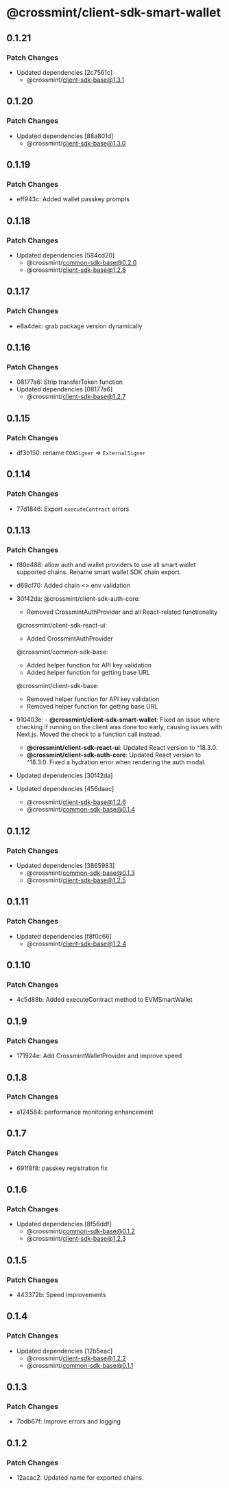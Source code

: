 # @crossmint/client-sdk-smart-wallet

## 0.1.21

### Patch Changes

- Updated dependencies [2c7561c]
  - @crossmint/client-sdk-base@1.3.1

## 0.1.20

### Patch Changes

- Updated dependencies [88a801d]
  - @crossmint/client-sdk-base@1.3.0

## 0.1.19

### Patch Changes

- eff943c: Added wallet passkey prompts

## 0.1.18

### Patch Changes

- Updated dependencies [584cd20]
  - @crossmint/common-sdk-base@0.2.0
  - @crossmint/client-sdk-base@1.2.8

## 0.1.17

### Patch Changes

- e8a4dec: grab package version dynamically

## 0.1.16

### Patch Changes

- 08177a6: Strip transferToken function
- Updated dependencies [08177a6]
  - @crossmint/client-sdk-base@1.2.7

## 0.1.15

### Patch Changes

- df3b150: rename `EOASigner` => `ExternalSigner`

## 0.1.14

### Patch Changes

- 77d1846: Export `executeContract` errors

## 0.1.13

### Patch Changes

- f80e488: allow auth and wallet providers to use all smart wallet supported chains. Rename smart wallet SDK chain export.
- d69cf70: Added chain <> env validation
- 30f42da: @crossmint/client-sdk-auth-core:

  - Removed CrossmintAuthProvider and all React-related functionality

  @crossmint/client-sdk-react-ui:

  - Added CrossmintAuthProvider

  @crossmint/common-sdk-base:

  - Added helper function for API key validation
  - Added helper function for getting base URL

  @crossmint/client-sdk-base:

  - Removed helper function for API key validation
  - Removed helper function for getting base URL

- 910403e: - **@crossmint/client-sdk-smart-wallet**: Fixed an issue where checking if running on the client was done too early, causing issues with Next.js. Moved the check to a function call instead.
  - **@crossmint/client-sdk-react-ui**: Updated React version to ^18.3.0.
  - **@crossmint/client-sdk-auth-core**: Updated React version to ^18.3.0. Fixed a hydration error when rendering the auth modal.
- Updated dependencies [30f42da]
- Updated dependencies [456daec]
  - @crossmint/client-sdk-base@1.2.6
  - @crossmint/common-sdk-base@0.1.4

## 0.1.12

### Patch Changes

- Updated dependencies [3865983]
  - @crossmint/common-sdk-base@0.1.3
  - @crossmint/client-sdk-base@1.2.5

## 0.1.11

### Patch Changes

- Updated dependencies [f8f0c66]
  - @crossmint/client-sdk-base@1.2.4

## 0.1.10

### Patch Changes

- 4c5d88b: Added executeContract method to EVMSmartWallet

## 0.1.9

### Patch Changes

- 171924e: Add CrossmintWalletProvider and improve speed

## 0.1.8

### Patch Changes

- a124584: performance monitoring enhancement

## 0.1.7

### Patch Changes

- 691f8f8: passkey registration fix

## 0.1.6

### Patch Changes

- Updated dependencies [8f56ddf]
  - @crossmint/common-sdk-base@0.1.2
  - @crossmint/client-sdk-base@1.2.3

## 0.1.5

### Patch Changes

- 443372b: Speed improvements

## 0.1.4

### Patch Changes

- Updated dependencies [12b5eac]
  - @crossmint/client-sdk-base@1.2.2
  - @crossmint/common-sdk-base@0.1.1

## 0.1.3

### Patch Changes

- 7bdb67f: Improve errors and logging

## 0.1.2

### Patch Changes

- 12acac2: Updated name for exported chains.
